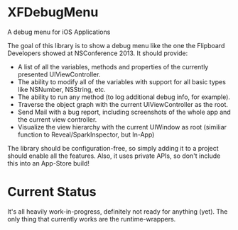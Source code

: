 XFDebugMenu
===========

A debug menu for iOS Applications

The goal of this library is to show a debug menu like the one the Flipboard Developers showed at NSConference 2013. It should provide:

* A list of all the variables, methods and properties of the currently presented UIViewController.
* The ability to modify all of the variables with support for all basic types like NSNumber, NSString, etc.
* The ability to run any method (to log additional debug info, for example).
* Traverse the object graph with the current UIViewController as the root.
* Send Mail with a bug report, including screenshots of the whole app and the current view controller.
* Visualize the view hierarchy with the current UIWindow as root (similiar function to Reveal/SparkInspector, but In-App)

The library should be configuration-free, so simply adding it to a project should enable all the features. 
Also, it uses private APIs, so don't include this into an App-Store build! 

Current Status
===========
It's all heavily work-in-progress, definitely not ready for anything (yet). The only thing that currently works are the runtime-wrappers. 
